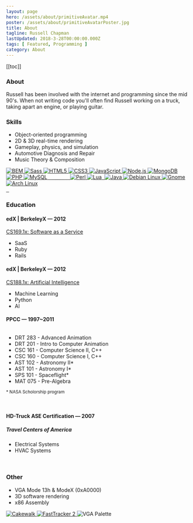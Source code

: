 ```yaml
---
layout: page
hero: /assets/about/primitiveAvatar.mp4
poster: /assets/about/primitiveAvatarPoster.jpg
title: About
tagline: Russell Chapman
lastUpdated: 2018-3-28T00:00:00.000Z
tags: [ Featured, Programming ]
category: About
---
```


[[toc]]

### About

Russell has been involved with the internet and programming since the mid 90's.
When not writing code you'll often find Russell working on a truck, taking apart an engine, or playing guitar.

### Skills

- Object-oriented programming
- 2D &amp; 3D real-time rendering
- Gameplay, physics, and simulation
- Automotive Diagnosis and Repair
- Music Theory & Composition

<a href="http://getbem.com/">
  <img class="lazyLoad tiny" data-src="/aluminium-spider/assets/logo/bemCSS.svg" alt="BEM"/>
</a>
<a href="http://sass-lang.com/">
  <img class="lazyLoad tiny" data-src="/aluminium-spider/assets/logo/logoSass.png" alt="Sass"/>
</a>
<a href="https://en.wikipedia.org/wiki/HTML">
  <img class="lazyLoad thumbnail" data-src="/aluminium-spider/assets/logo/logoHTML5.png" alt="HTML5"/>
</a>
<a href="https://en.wikipedia.org/wiki/Cascading_Style_Sheets">
  <img class="lazyLoad thumbnail" data-src="/aluminium-spider/assets/logo/logoCSS3.png" alt="CSS3"/>
</a>
<a href="https://en.wikipedia.org/wiki/JavaScript">
  <img class="lazyLoad thumbnail" data-src="/aluminium-spider/assets/logo/logoJavascript.png" alt="JavaScript"/>
</a>
<a href="https://nodejs.org/">
  <img class="lazyLoad tiny" data-src="/aluminium-spider/assets/logo/logoNodeJS.png" alt="Node.js"/>
</a>
<a href="https://www.mongodb.com/">
  <img class="lazyLoad tiny" data-src="/aluminium-spider/assets/logo/logoMongoDB.png" alt="MongoDB"/>
</a>
<a href="https://en.wikipedia.org/wiki/PHP">
  <img class="lazyLoad tiny" data-src="/aluminium-spider/assets/logo/logoPHP.png" alt="PHP"/>
</a>
<a href="https://www.mysql.com/">
  <img class="lazyLoad tiny" data-src="/aluminium-spider/assets/logo/logoMySQL.png" alt="MySQL"/>
</a>
<a href="">
  <img class="lazyLoad tiny" data-src="/aluminium-spider/assets/logo/logoJekyll.png"/>
</a>
<a href="">
  <img class="lazyLoad thumbnail" data-src="/aluminium-spider/assets/logo/logoJoomla.png"/>
</a>
<a href="">
  <img class="lazyLoad thumbnail" data-src="/aluminium-spider/assets/logo/logoWordpress.png"/>
</a>
<a href="">
  <img class="lazyLoad thumbnail" data-src="/aluminium-spider/assets/logo/logoRubyOnRails.png"/>
</a>
<a href="https://bower.io/">
  <img class="lazyLoad thumbnail" data-src="/aluminium-spider/assets/logo/logoBower.png"/>
</a>
<a href="https://gruntjs.com/">
  <img class="lazyLoad thumbnail" data-src="/aluminium-spider/assets/logo/logoGrunt.png"/>
</a>
<a href="https://gulpjs.com/">
  <img class="lazyLoad thumbnail" data-src="/aluminium-spider/assets/logo/logoGulp.png"/>
</a>
<a href="https://github.com/">
  <img class="lazyLoad tiny" data-src="/aluminium-spider/assets/logo/logoGithub.png"/>
</a>
<a href="">
  <img class="lazyLoad tiny" data-src="/aluminium-spider/assets/logo/logoJQuery.png"/>
</a>
<a href="">
  <img class="lazyLoad thumbnail" data-src="/aluminium-spider/assets/logo/logoWebComponents.png"/>
</a>
<a href="">
  <img class="lazyLoad thumbnail" data-src="/aluminium-spider/assets/logo/logoPolymer.png"/>
</a>
<a href="">
  <img class="lazyLoad thumbnail" data-src="/aluminium-spider/assets/logo/logoAMP.png"/>
</a>
<a href="">
  <img class="lazyLoad thumbnail" data-src="/aluminium-spider/assets/logo/logoBackbone.png"/>
</a>
<a href="">
  <img class="lazyLoad thumbnail" data-src="/aluminium-spider/assets/logo/logoMarionette.png"/>
</a>
<a href="">
  <img class="lazyLoad tiny" data-src="/aluminium-spider/assets/logo/logoWebGL.png"/>
</a>
<a href="https://en.wikipedia.org/wiki/Perl">
  <img class="lazyLoad thumbnail" data-src="/aluminium-spider/assets/logo/logoPerl.png" alt="Perl"/>
</a>
<a href="https://www.lua.org/">
  <img class="lazyLoad thumbnail" data-src="/aluminium-spider/assets/logo/logoLua.png" alt="Lua"/>
</a>
<a href="https://www.python.org/">
  <img class="lazyLoad tiny" data-src="/aluminium-spider/assets/logo/logoPython.png"/>
</a>
<a href="https://en.wikipedia.org/wiki/Java_(programming_language)">
  <img class="lazyLoad tiny" data-src="/aluminium-spider/assets/logo/logoJava.png" alt="Java"/>
</a>
<a href="https://www.debian.org/">
  <img class="lazyLoad thumbnail" data-src="/aluminium-spider/assets/software/linuxDebian.png" alt="Debian Linux"/>
</a>
<a href="https://www.gnome.org/">
  <img class="lazyLoad thumbnail" data-src="/aluminium-spider/assets/software/linuxGnome.png" alt="Gnome"/>
</a>
<a href="https://www.archlinux.org/">
  <img class="lazyLoad tiny" data-src="/aluminium-spider/assets/software/linuxArch.png" alt="Arch Linux"/>
</a>
<br/>
<a href="https://www.upwork.com/">
  <img class="lazyLoad thumbnail" data-src="/aluminium-spider/assets/logo/logoUpWork.png"/>
</a>
<a href="https://www.elance.com/">
  <img class="lazyLoad thumbnail" data-src="/aluminium-spider/assets/logo/logoElance.png"/>
</a>
<a href="https://www.upwork.com/">
  <img class="lazyLoad thumbnail" data-src="/aluminium-spider/assets/logo/logoODesk.png"/>
</a>

### Education

#### edX | BerkeleyX &#8212; 2012

<a href="https://verify.edx.org/cert/5e306e9de87e4b699e30024caa925ff7">CS169.1x: Software as a Service
  <br/>
  <img class="lazyLoad thumbnail" data-src="/aluminium-spider/assets/professional/saasCert.png">
</a>


- SaaS
- Ruby
- Rails

#### edX | BerkeleyX &#8212; 2012

<a href="https://verify.edx.org/cert/3e462d2a82e94c4da653c63924dbc56a">CS188.1x: Artificial Intelligence
  <br/>
  <img class="lazyLoad thumbnail" data-src="/aluminium-spider/assets/professional/AICert.png">
</a>


- Machine Learning
- Python
- AI

#### PPCC &#8212; 1997~2011

<img class="lazyLoad thumbnail" data-src="/aluminium-spider/assets/logo/logoPPCC.svg">

- DRT 283 - Advanced Animation
- DRT 201 - Intro to Computer Animation
- CSC 161 - Computer Science II,‭ C++
- CSC 160 - Computer Science I, C++
- AST 102 - Astronomy II*
- AST 101 - Astronomy I*
- SPS 101 - Spaceflight*
- MAT 075 - Pre-Algebra

<small>* NASA Scholorship program</small>

<img class="lazyLoad tiny" data-src="/aluminium-spider/assets/books/C++ProgrammingProgramDesignIncludingDataStructures4thEdition.jpg"/>
<img class="lazyLoad tiny" data-src="/aluminium-spider/assets/books/TheIllustrated3DStudioQuickReferenceR4.jpg"/>
<img class="lazyLoad tiny" data-src="/aluminium-spider/assets/logo/logoNASA.png"/>

#### HD-Truck ASE Certification &mdash; 2007

##### Travel Centers of America

- Electrical Systems
- HVAC Systems

<img class="lazyLoad tiny" data-src="/aluminium-spider/assets/logo/logoASE.svg">
<img class="lazyLoad tiny" data-src="/aluminium-spider/assets/automotive/aseT6.jpg"/>
<img class="lazyLoad tiny" data-src="/aluminium-spider/assets/automotive/aseT7.jpg"/>
<br/>
<img class="lazyLoad thumbnail" data-src="/aluminium-spider/assets/automotive/freightliner.gif"/>

### Other

- VGA Mode 13h &amp; ModeX (0xA0000)
- 3D software rendering
- x86 Assembly

<a href="https://en.wikipedia.org/wiki/Cakewalk_(sequencer)">
  <img class="lazyLoad thumbnail" data-src="/aluminium-spider/assets/software/cakewalkSequencer.jpg" alt="Cakewalk"/>
</a>
<a href="https://en.wikipedia.org/wiki/FastTracker_2">
  <img class="lazyLoad thumbnail" data-src="/aluminium-spider/assets/software/pcFastTracker2.jpg" alt="FastTracker 2"/>
</a>
<img class="lazyLoad tiny" data-src="/aluminium-spider/assets/software/pcVGAPalette.jpg" alt="VGA Palette"/>
<br/>
<img class="lazyLoad tiny" data-src="/aluminium-spider/assets/backgrounds/speedometer.jpg">
<img class="lazyLoad tiny" data-src="/aluminium-spider/assets/automotive/wrenches.jpg"/>
<img class="lazyLoad thumbnail" data-src="/aluminium-spider/assets/backgrounds/technician.jpg">

<!--
<p>Portfolio CMS Site My personal portfolio/website. Custom made CMS. Used php, css, html5 &amp; javascript. <a href="http://old-rssll.rhcloud.com/">http://old-rssll.rhcloud.com/</a></p>
<p>(2006) Police State Project A multi-player RPG based on Mutli Theft Auto engine. Used LUA, XML, &amp; SQL for client/server, 3D, GUI, and game-play programming. <a href="http://www.multitheftauto.com/">http://www.multitheftauto.com/</a></p>

<h4 id="references">References</h4>
<p>Julie Quigley Graphic Designer, Like Minds Designs info@likemindsdesigns.com (601) 350-0005</p>
<p>Sue Fletcher Owner, Colorado Casket Company coloradocasketcompany@gmail.com (719) 541-3339</p>

<h4 id="history">History</h4>
<ul>
  -
    <p>Like Minds Designs</p>
    <ul>
      - Developer (contract) (3/13 – 7/13)
      - Contracted to build a membership database plug-in as a custom add-on for default Wordpress user profile system.‭ ‬
      - <a href="http://www.likemindsdesigns.com/">http://www.likemindsdesigns.com/</a>
      - PHP/MySQL,‭ ‬JavaScript,‭ ‬HTML,‭ ‬Wordpress
    </ul>

  -
    <p>oDesk</p>
      <ul>
        - Developer (freelance) (3/11 -Current)
        - Web design and software development for multiple clients.
        - <a href="https://www.odesk.com/o/profiles/users/Developer_~01e17cc8adff8bccf3/">https://www.odesk.com/o/profiles/users/Developer_~01e17cc8adff8bccf3/</a>
        - Javascript, JQuery,‭ ‬HTML, ‬CSS,‭ ‬PHP, SQL,‭ ‬Wordpress, Joomla
      </ul>

    -
      <p>Abby Home Care Aurora, CO (303) 369-0322</p>
      <ul>
        - Home Health Aide,‭ Personal Care Provider
        - Part Time (7/10 - Current)
      </ul>

    -
      <p>Quality Inn – Limon, CO (719) 775-0277</p>
        <ul>
          - Front Desk/Maintenance (2/08 - 8/10)
          - Customer service, Cashiering, Accounts/Bookkeeping, MS Office, Spreadsheets, Computer/Network diagnostics/troubleshooting/repair, Hotel Maintenance/Repair.
        </ul>

      -
        <p>Travel Centers of America – Limon, CO (719) 775-2811</p>
        <ul>
          - Service Writer/Advisor and Diesel Technician (4/05 - 9/07)
          - Started as service advisor and switched to technician. Received ASE certifications in HD-Truck HVAC, &amp; Electrical.
          - Diesel Engine diagnosis/repair, HD truck repair, Inventory / Parts, Warranty Service / AR / AP, Customer Service, Cashiering.
        </ul>

      -
        <p>La Quinta Inn &amp; Suites – Colorado Springs, CO (719) 527-4788</p>
        <ul>
          - Night Audit (8/03 – 2/05)
          - Customer service, Cashiering, Accounts/Bookkeeping, Office, Audit, reports.
        </ul>

      -
        <p>JL Construction – Simla, CO</p>
        <ul>
          - Construction &amp; Equipment Maintenance/Repair (8/01 – 9/03)
          - Residential &amp; Commercial, Framing, Finish &amp; detail work, Dry wall, Paint, General Labor, Trucks and equipment repair.
        </ul>

      -
        <p>Drury Inn – Colorado Springs, CO</p>
        <ul>
          - Night Audit (9/00 – 6/01)
          - Customer service, Cashiering, Accounts/Bookkeeping, Office, Audit, reports.
        </ul>

    </ul>
-->
